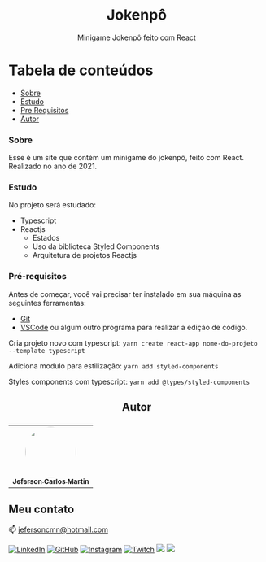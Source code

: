 <h1 align="center">Jokenpô</h1>
<p align="center">Minigame Jokenpô feito com React</p>

Tabela de conteúdos
=================
<!--ts-->
   * [Sobre](#sobre)
   * [Estudo](#estudo)
   * [Pre Requisitos](#pré-requisitos)
   * [Autor](#autor)
<!--te-->

### Sobre

Esse é um site que contém um minigame do jokenpô, feito com React. Realizado no ano de 2021.

### Estudo

No projeto será estudado:
- Typescript
- Reactjs
  - Estados
  - Uso da biblioteca Styled Components
  - Arquitetura de projetos Reactjs

### Pré-requisitos

Antes de começar, você vai precisar ter instalado em sua máquina as seguintes ferramentas:<br>
- [Git](https://git-scm.com)<br>
- [VSCode](https://code.visualstudio.com/) ou algum outro programa para realizar a edição de código.

Cria projeto novo com typescript:
``yarn create react-app nome-do-projeto --template typescript``

Adiciona modulo para estilização:
``yarn add styled-components``

Styles components com typescript:
``yarn add @types/styled-components``

<h2 align="center">Autor<h3/>

<table align="center">
  <tr>
    <td align="center"><a href="https://github.com/jefersoncmn"><img style="border-radius: 50%;" src="https://avatars.githubusercontent.com/u/51566081?v=4" width="100px;" alt=""/><br/><sub><b>Jeferson Carlos Martin</b></sub></a><br /><a href="https://github.com/jefersoncmn" title="Jeferson Carlos Martin"></a>
    </td>
</table>
	
## Meu contato

:mailbox: [jefersoncmn@hotmail.com](jefersoncmn@hotmail.com)

<div align="justify">

[<img alt="LinkedIn" src="https://img.shields.io/badge/LinkedIn-0077B5?style=for-the-badge&logo=linkedin&logoColor=white"/>](https://www.linkedin.com/in/jefcmn/)
[<img alt="GitHub" src="https://img.shields.io/badge/GitHub-100000?style=for-the-badge&logo=github&logoColor=white"/>](https://github.com/jefersoncmn)
[<img alt="Instagram" src="https://img.shields.io/badge/Instagram-E4405F?style=for-the-badge&logo=instagram&logoColor=white"/>](https://www.instagram.com/jefersoncmn/)
[<img alt="Twitch" src="https://img.shields.io/badge/Twitch-9146FF?style=for-the-badge&logo=twitch&logoColor=white"/>](https://www.twitch.tv/jefcmn)
[<img src="https://img.shields.io/badge/YouTube-FF0000?style=for-the-badge&logo=youtube&logoColor=white"/>](https://www.youtube.com/channel/UCa_rv4hq2RvkDMWHok4hcmw)
[<img src="https://img.shields.io/badge/-Gmail-%23333?style=for-the-badge&logo=gmail&logoColor=white"/>](mailto:jefersoncmnn@gmail.com)
  
